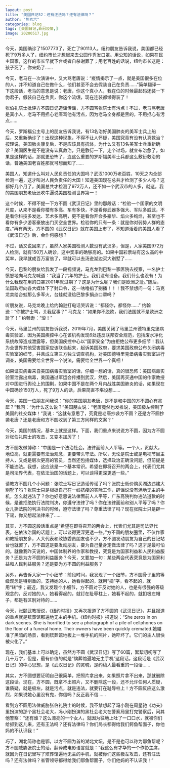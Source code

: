 ```yaml
---
layout: post
title: "美国日记52：还有汪法吗？还有法律吗？"
author: "熊老六"
categories: blog
tags: [美国日记,新冠疫情,]
image: 20200517.jpg
---
```

今天，美国确诊了1507773了，死亡了90113人。纽约朋友告诉我说，美国都已经死了9万多人了，纽约市长才想起来去公园作秀发口罩。用公知的话说，如果在民主国家，这样的市长早就下台或者自杀谢罪了；用老百姓的话说，纽约市长这是：孩子死了，你来奶了……

今天，老马在一次演讲中，又大骂老唐说：“疫情揭示了一点，就是美国很多在位的人，并不知道自己在做什么，他们甚至不会去假装自己在负责……”简单翻译一下这段话，老马的意思是说：老唐，你这个真小人，我在位的时候最起码还装一下伪君子，假装自己在负责，你这个流氓，现在连装都懒得装了！

张伯礼院士批评方不圆日记造谣传谣，方不圆骂张院士有污点！不过，老马骂老唐是真小人，老马不用担心老唐骂他有污点，因为老马全身都是黑的，不用担心有污点……

今天，罗斯福公主号上的朋友告诉我说，有13名治好美国肺炎的美军士兵上船后，又重新确诊了！出现这种现象，不得不让人怀疑，美国究竟有没有认真救治？按理说，美国肺炎康复后，不是应该具有抗体，为什么又有13名美军士兵重新确诊？美国医生是不是没有认真救治，只是敷衍一下，走个过场，就宣布治愈了。如果是这样的话，那就更恐怖了，连这么重要的罗斯福美军士兵都这么敷衍救治的话，普通美国老百姓那就可想而知了……

美国人，知道什么叫对人民负责任的大国吗？武汉1000万老百姓，10天之内全部检测一遍，这才叫对人民负责任的大国！知道美国现在总共才检测了多少人吗？这都好几个月了，美国总共才检测了972万人，还不如一个武汉市的人多，就这，我的美国朋友老唐还吹牛逼说美国检测世界第一！

这个时候，不得不提一下方不圆《武汉日记》里的那段话：“检验一个国家的文明尺度，从来不是看你楼有多高、车有多快，不是看你武器多强大、军队多威武，不是看你科技多发达、艺术多高明，更不是看你开会多豪华、焰火多绚烂，甚至也不看你有多少游客豪放出门买空全世界。检验你的只有一条：就是你对弱势人群的态度。”再有两天，方不圆的《武汉日记》就在美国上市了，不知道活着的美国人看了《武汉日记》后，会作何感想？

不过，话又说回来了，虽然人家美国检测人数没有武汉多，但是，人家美国972万人检测，就有150万人确诊，这中奖率的确够高的。如果中国彩票站有这么高的中奖率，我早就成百万富翁了，早就可以去汤逊湖边买大别墅了……

今天，巴黎的朋友给我发了一段视频说，马克龙到巴黎一家医院去视察，一名护士愤怒地向马克龙喊道：“我当了六年的护士。我们没有设备。我们什么也没有！为什么我现在用的口罩2001年就过期了？这是为什么呢？我们是欧洲之耻。”随后，法国政府向各大媒体下了封口令，这一咕噜掐了别播！！！我不禁想问一句：马克龙卖给台蛙那么多军火，台蛙就没给巴黎多捐点口罩吗？

听朋友说，马克龙晚上给约翰逊打电话哭诉说：“都怪你，都怪你……”
约翰逊：“你被护士骂，关我屁事？”
马克龙：“如果你不脱欧，我们法国就不是欧洲之耻了！”
约翰逊：“滚！”

今天，马里兰州的朋友告诉我说，2019年7月，美国关闭了马里兰州德特里克堡病毒实验室，因为美国疾控中心在该机构发现6处违反联邦安全规范，包括废水净化系统故障造成泄露等，但美国疾控中心以“国家安全”为由拒绝公布更多细节！我认为全世界其他受害国家应该联合起来，起诉美国政府，要求美国政府公布关闭病毒实验室的细节，并且成立第三方独立调查机构，对美国德特里克堡病毒实验室进行调查，美国需要给全世界一个说法，需要给全世界一个真相！

如果证实病毒来自美国病毒实验室的话，仔细一想的话，真的很恐怖：美国病毒实验室泄露出病毒，美国通过军运会传播到武汉，然后，美国再买通中国的作家教授对中国进行舆论上的围剿，如果中国不是在两个月内战胜美国肺炎的话，如果现在中国确诊150万人，死了9万人的话，后果简直不堪设想……

今天，美国一位朋友问我说：“你的美国朋友老唐，是不是和中国的方不圆心有灵犀？”我问：“为什么这么说？”美国朋友说：“老唐竟然也发推说，美国极左控制了美国的社交媒体！”我说：“这就有意思了，究竟是老唐抄袭方不圆？还是方不圆抄袭老唐？还是老唐和方不圆收到了第三方同样的文案？”

今天，美国的情况，基本上就是这样。下面，我们重点来说说方不圆，因为方不圆对张伯礼院士的攻击，又变本加厉了！

方不圆发微博称：“中国是一个法治社会。法律面前人人平等。一个人，贡献大，地位高，就更需要有法治观念，更要带头守法。所以，无论是院士或是电视节目主持人，又或是层次更高的官员，当然还包括媒体，选择政治正确没问题，但前提是不能违法。我想，这应该是一个基本常识。希望在即将召开的两会上，代表们尤其是司法界代表，在依法治国的话题上，可以谈得更深更透一些。”

请教方不圆几个小问题：张院士写日记造谣传谣了吗？张院士低价购买湖边违建大别墅了吗？张院士只是根据自己在一线抗疫的实际工作，辟谣说没有满地无主的手机，怎么就违法了？你也好意思说法律面前人人平等，广东高院判你违法道歉的时候，是谁拒绝执行法院判决，你遵守法律了吗？你在法律面前和别人平等了吗？你女儿撕法院的判决书的时候，遵守法律了吗？尊重法律了吗？现在张院士只是辟一下谣，你又想起法律来了……

其实，方不圆这段话重点是“希望在即将召开的两会上，代表们尤其是司法界代表，在依法治国的话题上，可以谈得更深更透一些。”方不圆的朋友圈里，不仅作家和教授朋友多，人大代表和政协委员朋友也不少，方不圆发动朋友为自己的日记站台也就罢了，方不圆这是要发动朋友，要为自己量身定做法律了吗？这才是最可怕的。就像我昨天说的，中国体制养的作家和教授，究竟是为国家利益和人民利益服务？还是为方不圆的利益服务？今天，又要加一句：某些两会代表究竟是为国家利益和人民利益服务？还是要为方不圆的利益服务？

另外，再告诉大家一个小细节：前段时间，我发现了一个细节，方不圆骨子里的等级观念是特别重的，支持她的人，她看得起的，就用“摘”字，看不起的，就用“转”字；最近，我又发现个小细节，方不圆对于反对她的人，也是有很强的等级观念的，反对她的人，她看得起的，就钉在耻辱柱上，她看不起的，就扣极左帽子，都是有区别对待的……

今天，张颐武教授说，《纽约时报》又再次报道了方不圆的《武汉日记》，并且报道的重点就是殡葬馆那遍地无主的手机。《纽约时报》报道说：“She zeros in on dark scenes. She is horrified to see a photograph of a pile of cellphones on the floor of a funeral home. Their owners have been quickly cremated.她瞄准了黑暗的场景，看到殡葬馆地板上一堆手机的照片，她吓坏了。它们的主人很快被火化了。”

现在，我们基本上可以确定，虽然方不圆《武汉日记》写了60篇，絮絮叨叨写了几十万字，但是，最有价值的就是“殡葬馆遍地无主手机”这段话，这段话是《武汉日记》的中心思想，是《武汉日记》的灵魂，是约稿人最看重的一段话……

其实，方不圆想要证明自己很简单，把照片拿出来，如果照片拿不出来，那就删除这段话。现在，方不圆，既拿不出照片，又不删除这一段，还不允许任何人质疑，谁质疑，就是极左，就是污点，就是违法，就要钉在耻辱柱上！方不圆反应这么激烈，如果说她心里没有鬼，你信吗？反正我不信……

看到方不圆用法律威胁张伯礼院士的时候，我不禁想起了冯小刚在周星驰《功夫》里扮演的那个黑社会老大，冯小刚扮演的黑社会老大在警察局里打完警察后，问其他警察：“还有谁？这么漂亮的一个女人，就因为往地上吐了一口口水，就被你们给抓到这儿来，还有王法吗？还有法律吗？你们局长都得给我们鳄鱼帮面子，你他妈的不认识我！”

巧了，湖北简称也是鄂，以方不圆为首的湖北文坛，是不是也可以称为鄂鱼帮呢？方不圆威胁张院士的话，翻译成电影语言就是：“我这么有才华的一个作协主席，就因为在日记里写了殡葬馆遍地无主的手机，就被你们这些极左攻击，还有汪法吗？还有法律吗？省管领导都得给我们鄂鱼帮面子，你们他妈的不认识我！”​​​​